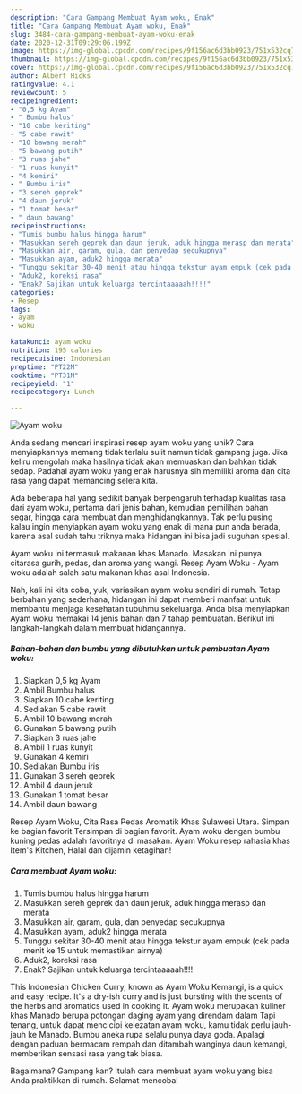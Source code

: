 ```yaml
---
description: "Cara Gampang Membuat Ayam woku, Enak"
title: "Cara Gampang Membuat Ayam woku, Enak"
slug: 3484-cara-gampang-membuat-ayam-woku-enak
date: 2020-12-31T09:29:06.199Z
image: https://img-global.cpcdn.com/recipes/9f156ac6d3bb0923/751x532cq70/ayam-woku-foto-resep-utama.jpg
thumbnail: https://img-global.cpcdn.com/recipes/9f156ac6d3bb0923/751x532cq70/ayam-woku-foto-resep-utama.jpg
cover: https://img-global.cpcdn.com/recipes/9f156ac6d3bb0923/751x532cq70/ayam-woku-foto-resep-utama.jpg
author: Albert Hicks
ratingvalue: 4.1
reviewcount: 5
recipeingredient:
- "0,5 kg Ayam"
- " Bumbu halus"
- "10 cabe keriting"
- "5 cabe rawit"
- "10 bawang merah"
- "5 bawang putih"
- "3 ruas jahe"
- "1 ruas kunyit"
- "4 kemiri"
- " Bumbu iris"
- "3 sereh geprek"
- "4 daun jeruk"
- "1 tomat besar"
- " daun bawang"
recipeinstructions:
- "Tumis bumbu halus hingga harum"
- "Masukkan sereh geprek dan daun jeruk, aduk hingga merasp dan merata"
- "Masukkan air, garam, gula, dan penyedap secukupnya"
- "Masukkan ayam, aduk2 hingga merata"
- "Tunggu sekitar 30-40 menit atau hingga tekstur ayam empuk (cek pada menit ke 15 untuk memastikan airnya)"
- "Aduk2, koreksi rasa"
- "Enak? Sajikan untuk keluarga tercintaaaaah!!!!"
categories:
- Resep
tags:
- ayam
- woku

katakunci: ayam woku 
nutrition: 195 calories
recipecuisine: Indonesian
preptime: "PT22M"
cooktime: "PT31M"
recipeyield: "1"
recipecategory: Lunch

---
```



![Ayam woku](https://img-global.cpcdn.com/recipes/9f156ac6d3bb0923/751x532cq70/ayam-woku-foto-resep-utama.jpg)

Anda sedang mencari inspirasi resep ayam woku yang unik? Cara menyiapkannya memang tidak terlalu sulit namun tidak gampang juga. Jika keliru mengolah maka hasilnya tidak akan memuaskan dan bahkan tidak sedap. Padahal ayam woku yang enak harusnya sih memiliki aroma dan cita rasa yang dapat memancing selera kita.

Ada beberapa hal yang sedikit banyak berpengaruh terhadap kualitas rasa dari ayam woku, pertama dari jenis bahan, kemudian pemilihan bahan segar, hingga cara membuat dan menghidangkannya. Tak perlu pusing kalau ingin menyiapkan ayam woku yang enak di mana pun anda berada, karena asal sudah tahu triknya maka hidangan ini bisa jadi suguhan spesial.

Ayam woku ini termasuk makanan khas Manado. Masakan ini punya citarasa gurih, pedas, dan aroma yang wangi. Resep Ayam Woku - Ayam woku adalah salah satu makanan khas asal Indonesia.


Nah, kali ini kita coba, yuk, variasikan ayam woku sendiri di rumah. Tetap berbahan yang sederhana, hidangan ini dapat memberi manfaat untuk membantu menjaga kesehatan tubuhmu sekeluarga. Anda bisa menyiapkan Ayam woku memakai 14 jenis bahan dan 7 tahap pembuatan. Berikut ini langkah-langkah dalam membuat hidangannya.

<!--inarticleads1-->

##### Bahan-bahan dan bumbu yang dibutuhkan untuk pembuatan Ayam woku:

1. Siapkan 0,5 kg Ayam
1. Ambil  Bumbu halus
1. Siapkan 10 cabe keriting
1. Sediakan 5 cabe rawit
1. Ambil 10 bawang merah
1. Gunakan 5 bawang putih
1. Siapkan 3 ruas jahe
1. Ambil 1 ruas kunyit
1. Gunakan 4 kemiri
1. Sediakan  Bumbu iris
1. Gunakan 3 sereh geprek
1. Ambil 4 daun jeruk
1. Gunakan 1 tomat besar
1. Ambil  daun bawang


Resep Ayam Woku, Cita Rasa Pedas Aromatik Khas Sulawesi Utara. Simpan ke bagian favorit Tersimpan di bagian favorit. Ayam woku dengan bumbu kuning pedas adalah favoritnya di masakan. Ayam Woku resep rahasia khas Item&#39;s Kitchen, Halal dan dijamin ketagihan! 

<!--inarticleads2-->

##### Cara membuat Ayam woku:

1. Tumis bumbu halus hingga harum
1. Masukkan sereh geprek dan daun jeruk, aduk hingga merasp dan merata
1. Masukkan air, garam, gula, dan penyedap secukupnya
1. Masukkan ayam, aduk2 hingga merata
1. Tunggu sekitar 30-40 menit atau hingga tekstur ayam empuk (cek pada menit ke 15 untuk memastikan airnya)
1. Aduk2, koreksi rasa
1. Enak? Sajikan untuk keluarga tercintaaaaah!!!!


This Indonesian Chicken Curry, known as Ayam Woku Kemangi, is a quick and easy recipe. It&#39;s a dry-ish curry and is just bursting with the scents of the herbs and aromatics used in cooking it. Ayam woku merupakan kuliner khas Manado berupa potongan daging ayam yang direndam dalam Tapi tenang, untuk dapat mencicipi kelezatan ayam woku, kamu tidak perlu jauh-jauh ke Manado. Bumbu aneka rupa selalu punya daya goda. Apalagi dengan paduan bermacam rempah dan ditambah wanginya daun kemangi, memberikan sensasi rasa yang tak biasa. 

Bagaimana? Gampang kan? Itulah cara membuat ayam woku yang bisa Anda praktikkan di rumah. Selamat mencoba!
